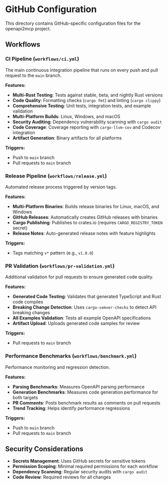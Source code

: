 # GitHub Configuration

This directory contains GitHub-specific configuration files for the openapi2mcp project.

## Workflows

### CI Pipeline (`workflows/ci.yml`)

The main continuous integration pipeline that runs on every push and pull request to the `main` branch.

**Features:**
- **Multi-Rust Testing**: Tests against stable, beta, and nightly Rust versions
- **Code Quality**: Formatting checks (`cargo fmt`) and linting (`cargo clippy`)
- **Comprehensive Testing**: Unit tests, integration tests, and example validation
- **Multi-Platform Builds**: Linux, Windows, and macOS
- **Security Auditing**: Dependency vulnerability scanning with `cargo audit`
- **Code Coverage**: Coverage reporting with `cargo-llvm-cov` and Codecov integration
- **Artifact Generation**: Binary artifacts for all platforms

**Triggers:**
- Push to `main` branch
- Pull requests to `main` branch

### Release Pipeline (`workflows/release.yml`)

Automated release process triggered by version tags.

**Features:**
- **Multi-Platform Binaries**: Builds release binaries for Linux, macOS, and Windows
- **GitHub Releases**: Automatically creates GitHub releases with binaries
- **Cargo Publishing**: Publishes to crates.io (requires `CARGO_REGISTRY_TOKEN` secret)
- **Release Notes**: Auto-generated release notes with feature highlights

**Triggers:**
- Tags matching `v*` pattern (e.g., `v1.0.0`)

### PR Validation (`workflows/pr-validation.yml`)

Additional validation for pull requests to ensure generated code quality.

**Features:**
- **Generated Code Testing**: Validates that generated TypeScript and Rust code compiles
- **Breaking Change Detection**: Uses `cargo-semver-checks` to detect API breaking changes
- **All Examples Validation**: Tests all example OpenAPI specifications
- **Artifact Upload**: Uploads generated code samples for review

**Triggers:**
- Pull requests to `main` branch

### Performance Benchmarks (`workflows/benchmark.yml`)

Performance monitoring and regression detection.

**Features:**
- **Parsing Benchmarks**: Measures OpenAPI parsing performance
- **Generation Benchmarks**: Measures code generation performance for both targets
- **PR Comments**: Posts benchmark results as comments on pull requests
- **Trend Tracking**: Helps identify performance regressions

**Triggers:**
- Push to `main` branch
- Pull requests to `main` branch

## Security Considerations

- **Secrets Management**: Uses GitHub secrets for sensitive tokens
- **Permission Scoping**: Minimal required permissions for each workflow
- **Dependency Scanning**: Regular security audits with `cargo audit`
- **Code Review**: Required reviews for all changes
